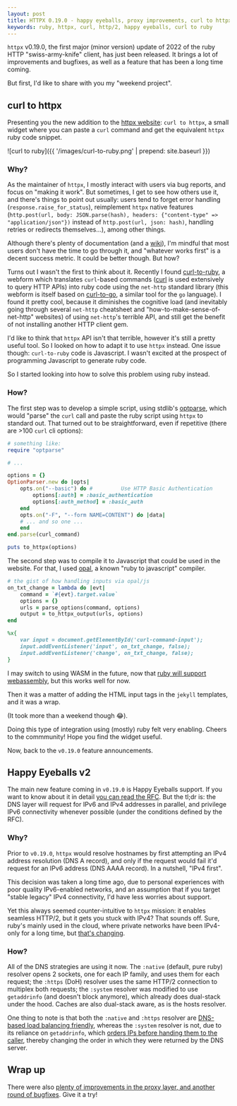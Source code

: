 ```yaml
---
layout: post
title: HTTPX 0.19.0 - happy eyeballs, proxy improvements, curl to httpx
keywords: ruby, httpx, curl, http/2, happy eyeballs, curl to ruby
---
```


`httpx` v0.19.0, the first major (minor version) update of 2022 of the ruby HTTP "swiss-army-knife" client, has just been released. It brings a lot of improvements and bugfixes, as well as a feature that has been a long time coming.

But first, I'd like to share with you my "weekend project".

## curl to httpx

Presenting you the new addition to the [httpx website](https://honeyryderchuck.gitlab.io/httpx/): `curl to httpx`, a small widget where you can paste a `curl` command and get the equivalent `httpx` ruby code snippet.

![curl to ruby]({{ '/images/curl-to-ruby.png' | prepend: site.baseurl }})

### Why?

As the maintainer of `httpx`, I mostly interact with users via bug reports, and focus on "making it work". But sometimes, I get to see how others use it, and there's things to point out usually: users tend to forget error handling (`response.raise_for_status`), reimplement `httpx` native features (`http.post(url, body: JSON.parse(hash), headers: {"content-type" => "application/json"})` instead of `http.post(url, json: hash)`, handling retries or redirects themselves...), among other things.

Although there's plenty of documentation (and a [wiki](https://honeyryderchuck.gitlab.io/httpx/wiki/home.html)), I'm mindful that most users don't have the time to go through it, and "whatever works first" is a decent success metric. It could be better though. But how?

Turns out I wasn't the first to think about it. Recently I found [curl-to-ruby](https://jhawthorn.github.io/curl-to-ruby/), a webform which translates `curl`-based commands ([curl](https://curl.se/) is used extensively to query HTTP APIs) into ruby code using the `net-http` standard library (this webform is itself based on [curl-to-go](https://mholt.github.io/curl-to-go/), a similar tool for the `go` language). I found it pretty cool, because it diminishes the cognitive load (and inevitably going through several `net-http` cheatsheet and "how-to-make-sense-of-net-http" websites) of using `net-http`'s terrible API, and still get the benefit of not installing another HTTP client gem.

I'd like to think that `httpx` API isn't that terrible, however it's still a pretty useful tool. So I looked on how to adapt it to use `httpx` instead. One issue though: `curl-to-ruby` code is Javascript. I wasn't excited at the prospect of programming Javascript to generate ruby code.

So I started looking into how to solve this problem using ruby instead.

### How?

The first step was to develop a simple script, using stdlib's [optparse](https://github.com/ruby/optparse), which would "parse" the `curl` call and paste the ruby script using `httpx` to standard out. That turned out to be straightforward, even if repetitive (there are >100 `curl` cli options):

```ruby
# something like:
require "optparse"

# ...

options = {}
OptionParser.new do |opts|
	opts.on("--basic") do #         Use HTTP Basic Authentication
		options[:auth] = :basic_authentication
		options[:auth_method] = :basic_auth
	end
	opts.on("-F", "--form NAME=CONTENT") do |data|
	# ... and so one ...
	end
end.parse(curl_command)

puts to_httpx(options)
```

The second step was to compile it to Javascript that could be used in the website. For that, I used [opal](https://github.com/opal/opal), a known "ruby to javascript" compiler.

```ruby
# the gist of how handling inputs via opal/js
on_txt_change = lambda do |evt|
	command = `#{evt}.target.value`
	options = {}
	urls = parse_options(command, options)
	output = to_httpx_output(urls, options)
end

%x{
	var input = document.getElementById('curl-command-input');
	input.addEventListener('input', on_txt_change, false);
	input.addEventListener('change', on_txt_change, false);
}
```

I may switch to using WASM in the future, now that [ruby will support webassembly](https://bugs.ruby-lang.org/issues/18462), but this works well for now.

Then it was a matter of adding the HTML input tags in the `jekyll` templates, and it was a wrap.

(It took more than a weekend though 😂).

Doing this type of integration using (mostly) ruby felt very enabling. Cheers to the commmunity! Hope you find the widget useful.

Now, back to the `v0.19.0` feature announcements.

## Happy Eyeballs v2

The main new feature coming in `v0.19.0` is Happy Eyeballs support. If you want to know about it in detail [you can read the RFC](https://datatracker.ietf.org/doc/html/rfc8305). But the tl;dr is: the DNS layer will request for IPv6 and IPv4 addresses in parallel, and privilege IPv6 connectivity whenever possible (under the conditions defined by the RFC).

### Why?

Prior to `v0.19.0`, `httpx` would resolve hostnames by first attempting an IPv4 address resolution (DNS A record), and only if the request would fail it'd request for an IPv6 address (DNS AAAA record). In a nutshell, "IPv4 first".

This decision was taken a long time ago, due to personal experiences with poor quality IPv6-enabled networks, and an assumption that if you target "stable legacy" IPv4 connectivity, I'd have less worries about support.

Yet this always seemed counter-intuitive to `httpx` mission: it enables seamless HTTP/2, but it gets you stuck with IPv4? That sounds off. Sure, ruby's mainly used in the cloud, where private networks have been IPv4-only for a long time, but [that's changing](https://aws.amazon.com/pt/blogs/networking-and-content-delivery/dual-stack-ipv6-architectures-for-aws-and-hybrid-networks/).

### How?

All of the DNS strategies are using it now. The `:native` (default, pure ruby) resolver opens 2 sockets, one for each IP family, and uses them for each request; the `:https` (DoH) resolver uses the same HTTP/2 connection to multiplex both requests; the `:system` resolver was modified to use `getaddrinfo` (and doesn't block anymore), which already does dual-stack under the hood. Caches are also dual-stack aware, as is the hosts resolver.

One thing to note is that both the `:native` and `:https` resolver are [DNS-based load balancing friendly](https://www.cloudflare.com/learning/performance/what-is-dns-load-balancing/), whereas the `:system` resolver is not, due to its reliance on `getaddrinfo`, which [orders IPs before handing them to the caller](https://access.redhat.com/solutions/22132), thereby changing the order in which they were returned by the DNS server.


## Wrap up

There were also [plenty of improvements in the proxy layer, and another round of bugfixes](https://honeyryderchuck.gitlab.io/httpx/rdoc/files/doc/release_notes/0_19_0_md.html). Give it a try!
